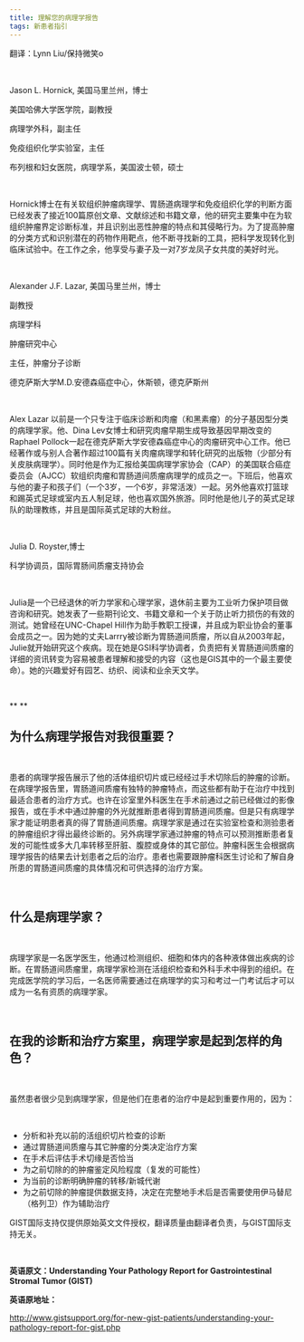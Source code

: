 ```yaml
---
title: 理解您的病理学报告
tags: 新患者指引
---
```


翻译：Lynn Liu/保持微笑o

&nbsp;

Jason L. Hornick, 美国马里兰州，博士

美国哈佛大学医学院，副教授

病理学外科，副主任

免疫组织化学实验室，主任

布列根和妇女医院，病理学系，美国波士顿，硕士

&nbsp;

Hornick博士在有关软组织肿瘤病理学、胃肠道病理学和免疫组织化学的判断方面已经发表了接近100篇原创文章、文献综述和书籍文章，他的研究主要集中在为软组织肿瘤界定诊断标准，并且识别出恶性肿瘤的特点和其侵略行为。为了提高肿瘤的分类方式和识别潜在的药物作用靶点，他不断寻找新的工具，把科学发现转化到临床试验中。在工作之余，他享受与妻子及一对7岁龙凤子女共度的美好时光。

&nbsp;

Alexander J.F. Lazar, 美国马里兰州，博士

副教授

病理学科

肿瘤研究中心

主任，肿瘤分子诊断

德克萨斯大学M.D.安德森癌症中心，休斯顿，德克萨斯州

&nbsp;

Alex Lazar 以前是一个只专注于临床诊断和肉瘤（和黑素瘤）的分子基因型分类的病理学家。他、Dina Lev女博士和研究肉瘤早期生成导致基因早期改变的Raphael Pollock一起在德克萨斯大学安德森癌症中心的肉瘤研究中心工作。他已经著作或与别人合著作超过100篇有关肉瘤病理学和转化研究的出版物（少部分有关皮肤病理学）。同时他是作为汇报给美国病理学家协会（CAP）的美国联合癌症委员会（AJCC）软组织肉瘤和胃肠道间质瘤病理学的成员之一。下班后，他喜欢与他的妻子和孩子们（一个3岁，一个6岁，非常活泼）一起。另外他喜欢打篮球和踢英式足球或室内五人制足球，他也喜欢国外旅游。同时他是他儿子的英式足球队的助理教练，并且是国际英式足球的大粉丝。

&nbsp;

Julia D. Royster,博士

科学协调员，国际胃肠间质瘤支持协会

&nbsp;

Julia是一个已经退休的听力学家和心理学家，退休前主要为工业听力保护项目做咨询和研究。她发表了一些期刊论文、书籍文章和一个关于防止听力损伤的有效的测试。她曾经在UNC-Chapel Hill作为助手教职工授课，并且成为职业协会的董事会成员之一。因为她的丈夫Larrry被诊断为胃肠道间质瘤，所以自从2003年起，Julie就开始研究这个疾病。现在她是GSI科学协调者，负责把有关胃肠道间质瘤的详细的资讯转变为容易被患者理解和接受的内容（这也是GIS其中的一个最主要使命）。她的兴趣爱好有园艺、纺织、阅读和业余天文学。

&nbsp;

** **

## **为什么病理学报告对我很重要？**

&nbsp;

患者的病理学报告展示了他的活体组织切片或已经经过手术切除后的肿瘤的诊断。在病理学报告里，胃肠道间质瘤有独特的肿瘤特点，而这些都有助于在治疗中找到最适合患者的治疗方式。也许在诊室里外科医生在手术前通过之前已经做过的影像报告，或在手术中通过肿瘤的外光就推断患者得到胃肠道间质瘤。但是只有病理学家才能证明患者真的得了胃肠道间质瘤。病理学家是通过在实验室检查和测验患者的肿瘤组织才得出最终诊断的。另外病理学家通过肿瘤的特点可以预测推断患者复发的可能性或多大几率转移至肝脏、腹腔或身体的其它部位。肿瘤科医生会根据病理学报告的结果去计划患者之后的治疗。患者也需要跟肿瘤科医生讨论和了解自身所患的胃肠道间质瘤的具体情况和可供选择的治疗方案。

&nbsp;

## **什么是病理学家？**

&nbsp;

病理学家是一名医学医生，他通过检测组织、细胞和体内的各种液体做出疾病的诊断。在胃肠道间质瘤里，病理学家检测在活组织检查和外科手术中得到的组织。在完成医学院的学习后，一名医师需要通过在病理学的实习和考过一门考试后才可以成为一名有资质的病理学家。

&nbsp;

## **在我的诊断和治疗方案里，病理学家是起到怎样的角色？**

&nbsp;

虽然患者很少见到病理学家，但是他们在患者的治疗中是起到重要作用的，因为：

&nbsp;

- 分析和补充以前的活组织切片检查的诊断
- 通过胃肠道间质瘤与其它肿瘤的分类决定治疗方案
- 在手术后评估手术切缘是否恰当
- 为之前切除的的肿瘤鉴定风险程度（复发的可能性）
- 为当前的诊断明确肿瘤的转移/新城代谢
- 为之前切除的肿瘤提供数据支持，决定在完整地手术后是否需要使用伊马替尼（格列卫）作为辅助治疗

GIST国际支持仅提供原始英文文件授权，翻译质量由翻译者负责，与GIST国际支持无关。

&nbsp;

**英语原文：Understanding Your Pathology Report for Gastrointestinal Stromal Tumor (GIST)**

**英语原地址：**

http://www.gistsupport.org/for-new-gist-patients/understanding-your-pathology-report-for-gist.php

